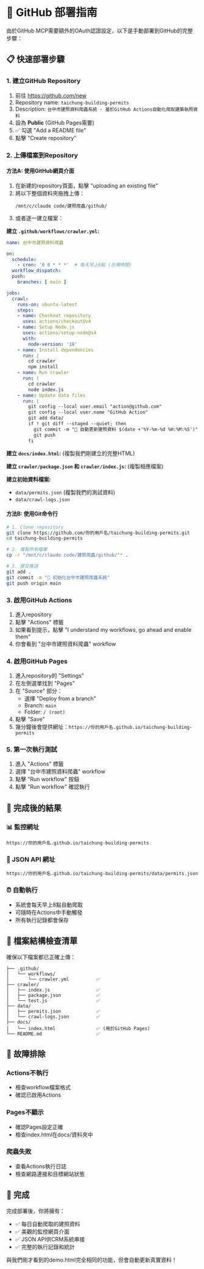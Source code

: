 # 🚀 GitHub 部署指南

由於GitHub MCP需要額外的OAuth認證設定，以下是手動部署到GitHub的完整步驟：

## 📋 快速部署步驟

### 1. 建立GitHub Repository

1. 前往 https://github.com/new
2. Repository name: `taichung-building-permits`
3. Description: `台中市建照資料爬蟲系統 - 基於GitHub Actions自動化爬取建築執照資料`
4. 設為 **Public** (GitHub Pages需要)
5. ✅ 勾選 "Add a README file"
6. 點擊 "Create repository"

### 2. 上傳檔案到Repository

#### 方法A: 使用GitHub網頁介面

1. 在新建的repository頁面，點擊 "uploading an existing file"
2. 將以下整個資料夾拖拽上傳：
   ```
   /mnt/c/claude code/建照爬蟲/github/
   ```
3. 或者逐一建立檔案：

**建立 `.github/workflows/crawler.yml`:**
```yaml
name: 台中市建照資料爬蟲

on:
  schedule:
    - cron: '0 0 * * *'  # 每天早上8點 (台灣時間)
  workflow_dispatch:
  push:
    branches: [ main ]

jobs:
  crawl:
    runs-on: ubuntu-latest
    steps:
    - name: Checkout repository
      uses: actions/checkout@v4
    - name: Setup Node.js
      uses: actions/setup-node@v4
      with:
        node-version: '18'
    - name: Install dependencies
      run: |
        cd crawler
        npm install
    - name: Run crawler
      run: |
        cd crawler
        node index.js
    - name: Update data files
      run: |
        git config --local user.email "action@github.com"
        git config --local user.name "GitHub Action"
        git add data/
        if ! git diff --staged --quiet; then
          git commit -m "🤖 自動更新建照資料 $(date +'%Y-%m-%d %H:%M:%S')"
          git push
        fi
```

**建立 `docs/index.html`:** (複製我們剛建立的完整HTML)

**建立 `crawler/package.json` 和 `crawler/index.js`:** (複製相應檔案)

**建立初始資料檔案:**
- `data/permits.json` (複製我們的測試資料)
- `data/crawl-logs.json`

#### 方法B: 使用Git命令行

```bash
# 1. Clone repository
git clone https://github.com/你的用戶名/taichung-building-permits.git
cd taichung-building-permits

# 2. 複製所有檔案
cp -r "/mnt/c/claude code/建照爬蟲/github/"* .

# 3. 提交推送
git add .
git commit -m "🚀 初始化台中市建照爬蟲系統"
git push origin main
```

### 3. 啟用GitHub Actions

1. 進入repository
2. 點擊 "Actions" 標籤
3. 如果看到提示，點擊 "I understand my workflows, go ahead and enable them"
4. 你會看到 "台中市建照資料爬蟲" workflow

### 4. 啟用GitHub Pages

1. 進入repository的 "Settings"
2. 在左側選單找到 "Pages"
3. 在 "Source" 部分：
   - 選擇 "Deploy from a branch"
   - Branch: `main`
   - Folder: `/ (root)`
4. 點擊 "Save"
5. 幾分鐘後會提供網址：`https://你的用戶名.github.io/taichung-building-permits`

### 5. 第一次執行測試

1. 進入 "Actions" 標籤
2. 選擇 "台中市建照資料爬蟲" workflow
3. 點擊 "Run workflow" 按鈕
4. 點擊 "Run workflow" 確認執行

## 🎯 完成後的結果

### 📊 監控網址
```
https://你的用戶名.github.io/taichung-building-permits
```

### 🔗 JSON API 網址
```
https://你的用戶名.github.io/taichung-building-permits/data/permits.json
```

### ⏰ 自動執行
- 系統會每天早上8點自動爬取
- 可隨時在Actions中手動觸發
- 所有執行記錄都會保存

## 🔧 檔案結構檢查清單

確保以下檔案都已正確上傳：

```
├── .github/
│   └── workflows/
│       └── crawler.yml          ✅
├── crawler/
│   ├── index.js                 ✅
│   ├── package.json             ✅
│   └── test.js                  ✅
├── data/
│   ├── permits.json             ✅
│   └── crawl-logs.json          ✅
├── docs/
│   └── index.html               ✅ (用於GitHub Pages)
└── README.md                    ✅
```

## 🚨 故障排除

### Actions不執行
- 檢查workflow檔案格式
- 確認已啟用Actions

### Pages不顯示
- 確認Pages設定正確
- 檢查index.html在docs/資料夾中

### 爬蟲失敗
- 查看Actions執行日誌
- 檢查網路連接和目標網站狀態

## 🎉 完成

完成部署後，你將擁有：
- ✅ 每日自動爬取的建照資料
- ✅ 美觀的監控網頁介面  
- ✅ JSON API供CRM系統串接
- ✅ 完整的執行記錄和統計

與我們剛才看到的demo.html完全相同的功能，但會自動更新真實資料！